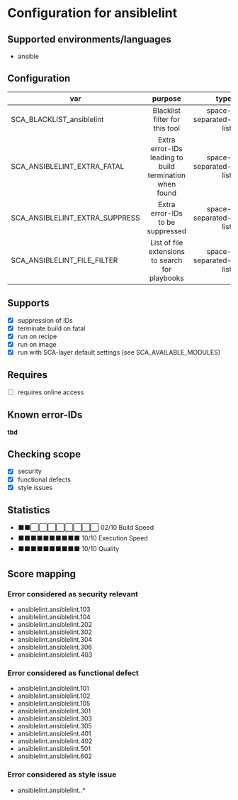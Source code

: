 # Configuration for ansiblelint

## Supported environments/languages

* ansible

## Configuration

| var | purpose | type | default |
| ------------- |:-------------:| -----:| -----:
| SCA_BLACKLIST_ansiblelint | Blacklist filter for this tool | space-separated-list | ""
| SCA_ANSIBLELINT_EXTRA_FATAL | Extra error-IDs leading to build termination when found | space-separated-list | ""
| SCA_ANSIBLELINT_EXTRA_SUPPRESS | Extra error-IDs to be suppressed | space-separated-list | ""
| SCA_ANSIBLELINT_FILE_FILTER | List of file extensions to search for playbooks | space-separated-list | ".yaml"

## Supports

* [x] suppression of IDs
* [x] terminate build on fatal
* [x] run on recipe
* [x] run on image
* [x] run with SCA-layer default settings (see SCA_AVAILABLE_MODULES)

## Requires

* [ ] requires online access

## Known error-IDs

__tbd__

## Checking scope

* [x] security
* [x] functional defects
* [x] style issues

## Statistics

* ⬛⬛⬜⬜⬜⬜⬜⬜⬜⬜ 02/10 Build Speed
* ⬛⬛⬛⬛⬛⬛⬛⬛⬛⬛ 10/10 Execution Speed
* ⬛⬛⬛⬛⬛⬛⬛⬛⬛⬛ 10/10 Quality

## Score mapping

### Error considered as security relevant

* ansiblelint.ansiblelint.103
* ansiblelint.ansiblelint.104
* ansiblelint.ansiblelint.202
* ansiblelint.ansiblelint.302
* ansiblelint.ansiblelint.304
* ansiblelint.ansiblelint.306
* ansiblelint.ansiblelint.403

### Error considered as functional defect

* ansiblelint.ansiblelint.101
* ansiblelint.ansiblelint.102
* ansiblelint.ansiblelint.105
* ansiblelint.ansiblelint.301
* ansiblelint.ansiblelint.303
* ansiblelint.ansiblelint.305
* ansiblelint.ansiblelint.401
* ansiblelint.ansiblelint.402
* ansiblelint.ansiblelint.501
* ansiblelint.ansiblelint.602

### Error considered as style issue

* ansiblelint.ansiblelint..*
